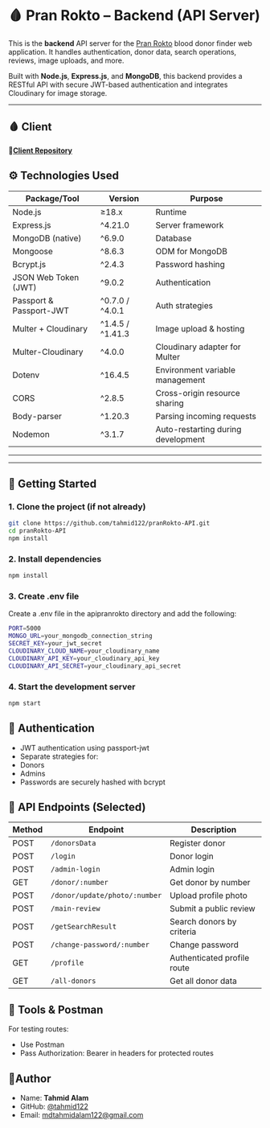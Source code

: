 # 🩸 Pran Rokto – Backend (API Server)

This is the **backend** API server for the [Pran Rokto](https://pran-rokto.vercel.app) blood donor finder web application. It handles authentication, donor data, search operations, reviews, image uploads, and more.

Built with **Node.js**, **Express.js**, and **MongoDB**, this backend provides a RESTful API with secure JWT-based authentication and integrates Cloudinary for image storage.

---

## 🩸 Client

🔗[**Client Repository**](https://github.com/tahmid122/Pran-Rokto)

## ⚙️ Technologies Used

| Package/Tool            | Version          | Purpose                            |
| ----------------------- | ---------------- | ---------------------------------- |
| Node.js                 | ≥18.x            | Runtime                            |
| Express.js              | ^4.21.0          | Server framework                   |
| MongoDB (native)        | ^6.9.0           | Database                           |
| Mongoose                | ^8.6.3           | ODM for MongoDB                    |
| Bcrypt.js               | ^2.4.3           | Password hashing                   |
| JSON Web Token (JWT)    | ^9.0.2           | Authentication                     |
| Passport & Passport-JWT | ^0.7.0 / ^4.0.1  | Auth strategies                    |
| Multer + Cloudinary     | ^1.4.5 / ^1.41.3 | Image upload & hosting             |
| Multer-Cloudinary       | ^4.0.0           | Cloudinary adapter for Multer      |
| Dotenv                  | ^16.4.5          | Environment variable management    |
| CORS                    | ^2.8.5           | Cross-origin resource sharing      |
| Body-parser             | ^1.20.3          | Parsing incoming requests          |
| Nodemon                 | ^3.1.7           | Auto-restarting during development |

---

---

## 🚀 Getting Started

### 1. Clone the project (if not already)

```bash
git clone https://github.com/tahmid122/pranRokto-API.git
cd pranRokto-API
npm install
```

### 2. Install dependencies

```bash
npm install
```

### 3. Create .env file

Create a .env file in the apipranrokto directory and add the following:

```bash
PORT=5000
MONGO_URL=your_mongodb_connection_string
SECRET_KEY=your_jwt_secret
CLOUDINARY_CLOUD_NAME=your_cloudinary_name
CLOUDINARY_API_KEY=your_cloudinary_api_key
CLOUDINARY_API_SECRET=your_cloudinary_api_secret
```

### 4. Start the development server

```bash
npm start
```

## 🔐 Authentication

- JWT authentication using passport-jwt
- Separate strategies for:
- Donors
- Admins
- Passwords are securely hashed with bcrypt

## 📡 API Endpoints (Selected)

| Method | Endpoint                      | Description                 |
| ------ | ----------------------------- | --------------------------- |
| POST   | `/donorsData`                 | Register donor              |
| POST   | `/login`                      | Donor login                 |
| POST   | `/admin-login`                | Admin login                 |
| GET    | `/donor/:number`              | Get donor by number         |
| POST   | `/donor/update/photo/:number` | Upload profile photo        |
| POST   | `/main-review`                | Submit a public review      |
| POST   | `/getSearchResult`            | Search donors by criteria   |
| POST   | `/change-password/:number`    | Change password             |
| GET    | `/profile`                    | Authenticated profile route |
| GET    | `/all-donors`                 | Get all donor data          |

## 🧪 Tools & Postman

For testing routes:

- Use Postman
- Pass Authorization: Bearer <token> in headers for protected routes

## 📝Author

- Name: **Tahmid Alam**
- GitHub: [@tahmid122](www.github.com/tahmid122)
- Email: <mdtahmidalam122@gmail.com>
